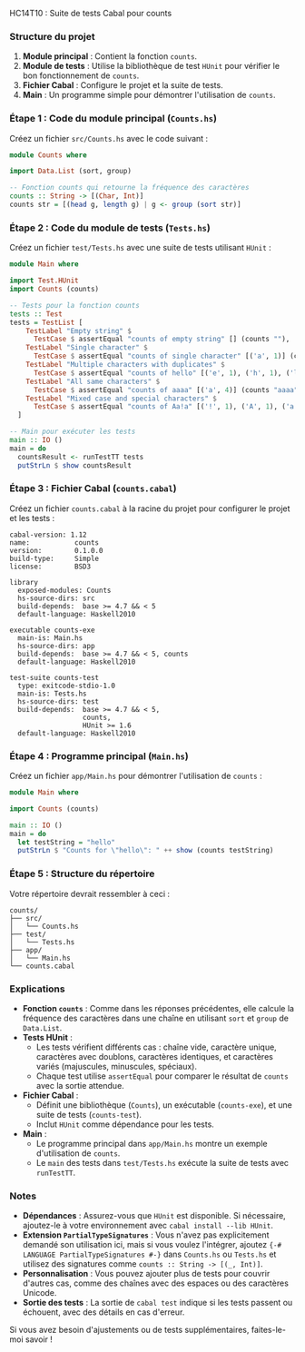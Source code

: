 HC14T10 : Suite de tests Cabal pour counts

### Structure du projet
1. **Module principal** : Contient la fonction `counts`.
2. **Module de tests** : Utilise la bibliothèque de test `HUnit` pour vérifier le bon fonctionnement de `counts`.
3. **Fichier Cabal** : Configure le projet et la suite de tests.
4. **Main** : Un programme simple pour démontrer l'utilisation de `counts`.

### Étape 1 : Code du module principal (`Counts.hs`)
Créez un fichier `src/Counts.hs` avec le code suivant :

```haskell
module Counts where

import Data.List (sort, group)

-- Fonction counts qui retourne la fréquence des caractères
counts :: String -> [(Char, Int)]
counts str = [(head g, length g) | g <- group (sort str)]
```

### Étape 2 : Code du module de tests (`Tests.hs`)
Créez un fichier `test/Tests.hs` avec une suite de tests utilisant `HUnit` :

```haskell
module Main where

import Test.HUnit
import Counts (counts)

-- Tests pour la fonction counts
tests :: Test
tests = TestList [
    TestLabel "Empty string" $
      TestCase $ assertEqual "counts of empty string" [] (counts ""),
    TestLabel "Single character" $
      TestCase $ assertEqual "counts of single character" [('a', 1)] (counts "a"),
    TestLabel "Multiple characters with duplicates" $
      TestCase $ assertEqual "counts of hello" [('e', 1), ('h', 1), ('l', 2), ('o', 1)] (counts "hello"),
    TestLabel "All same characters" $
      TestCase $ assertEqual "counts of aaaa" [('a', 4)] (counts "aaaa"),
    TestLabel "Mixed case and special characters" $
      TestCase $ assertEqual "counts of Aa!a" [('!', 1), ('A', 1), ('a', 2)] (counts "Aa!a")
  ]

-- Main pour exécuter les tests
main :: IO ()
main = do
  countsResult <- runTestTT tests
  putStrLn $ show countsResult
```

### Étape 3 : Fichier Cabal (`counts.cabal`)
Créez un fichier `counts.cabal` à la racine du projet pour configurer le projet et les tests :

```cabal
cabal-version: 1.12
name:           counts
version:        0.1.0.0
build-type:     Simple
license:        BSD3

library
  exposed-modules: Counts
  hs-source-dirs: src
  build-depends:  base >= 4.7 && < 5
  default-language: Haskell2010

executable counts-exe
  main-is: Main.hs
  hs-source-dirs: app
  build-depends:  base >= 4.7 && < 5, counts
  default-language: Haskell2010

test-suite counts-test
  type: exitcode-stdio-1.0
  main-is: Tests.hs
  hs-source-dirs: test
  build-depends:  base >= 4.7 && < 5,
                  counts,
                  HUnit >= 1.6
  default-language: Haskell2010
```

### Étape 4 : Programme principal (`Main.hs`)
Créez un fichier `app/Main.hs` pour démontrer l'utilisation de `counts` :

```haskell
module Main where

import Counts (counts)

main :: IO ()
main = do
  let testString = "hello"
  putStrLn $ "Counts for \"hello\": " ++ show (counts testString)
```

### Étape 5 : Structure du répertoire
Votre répertoire devrait ressembler à ceci :
```
counts/
├── src/
│   └── Counts.hs
├── test/
│   └── Tests.hs
├── app/
│   └── Main.hs
└── counts.cabal
```



### Explications
- **Fonction `counts`** : Comme dans les réponses précédentes, elle calcule la fréquence des caractères dans une chaîne en utilisant `sort` et `group` de `Data.List`.
- **Tests HUnit** :
  - Les tests vérifient différents cas : chaîne vide, caractère unique, caractères avec doublons, caractères identiques, et caractères variés (majuscules, minuscules, spéciaux).
  - Chaque test utilise `assertEqual` pour comparer le résultat de `counts` avec la sortie attendue.
- **Fichier Cabal** :
  - Définit une bibliothèque (`Counts`), un exécutable (`counts-exe`), et une suite de tests (`counts-test`).
  - Inclut `HUnit` comme dépendance pour les tests.
- **Main** :
  - Le programme principal dans `app/Main.hs` montre un exemple d'utilisation de `counts`.
  - Le `main` des tests dans `test/Tests.hs` exécute la suite de tests avec `runTestTT`.

### Notes
- **Dépendances** : Assurez-vous que `HUnit` est disponible. Si nécessaire, ajoutez-le à votre environnement avec `cabal install --lib HUnit`.
- **Extension `PartialTypeSignatures`** : Vous n'avez pas explicitement demandé son utilisation ici, mais si vous voulez l'intégrer, ajoutez `{-# LANGUAGE PartialTypeSignatures #-}` dans `Counts.hs` ou `Tests.hs` et utilisez des signatures comme `counts :: String -> [(_, Int)]`.
- **Personnalisation** : Vous pouvez ajouter plus de tests pour couvrir d'autres cas, comme des chaînes avec des espaces ou des caractères Unicode.
- **Sortie des tests** : La sortie de `cabal test` indique si les tests passent ou échouent, avec des détails en cas d'erreur.

Si vous avez besoin d'ajustements ou de tests supplémentaires, faites-le-moi savoir !
